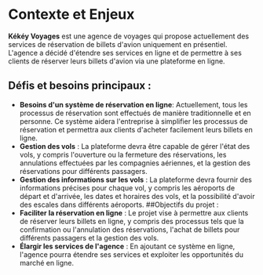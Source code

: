 # Contexte et Enjeux

**Kékéy Voyages** est une agence de voyages qui propose actuellement des services de réservation de billets d'avion uniquement en présentiel. L'agence a décidé d'étendre ses services en ligne et de permettre à ses clients de réserver leurs billets d'avion via une plateforme en ligne.

## Défis et besoins principaux :
- **Besoins d'un système de réservation en ligne**: Actuellement, tous les processus de réservation sont effectués de manière traditionnelle et en personne. Ce système aidera l'entreprise à simplifier les processus de réservation et permettra aux clients d'acheter facilement leurs billets en ligne.
- **Gestion des vols** : La plateforme devra être capable de gérer l'état des vols, y compris l'ouverture ou la fermeture des réservations, les annulations effectuées par les compagnies aériennes, et la gestion des réservations pour différents passagers.
- **Gestion des informations sur les vols** : La plateforme devra fournir des informations précises pour chaque vol, y compris les aéroports de départ et d'arrivée, les dates et horaires des vols, et la possibilité d'avoir des escales dans différents aéroports.
##Objectifs du projet :
- **Faciliter la réservation en ligne** : Le projet vise à permettre aux clients de réserver leurs billets en ligne, y compris des processus tels que la confirmation ou l'annulation des réservations, l'achat de billets pour différents passagers et la gestion des vols.
- **Élargir les services de l'agence** : En ajoutant ce système en ligne, l'agence pourra étendre ses services et exploiter les opportunités du marché en ligne.
